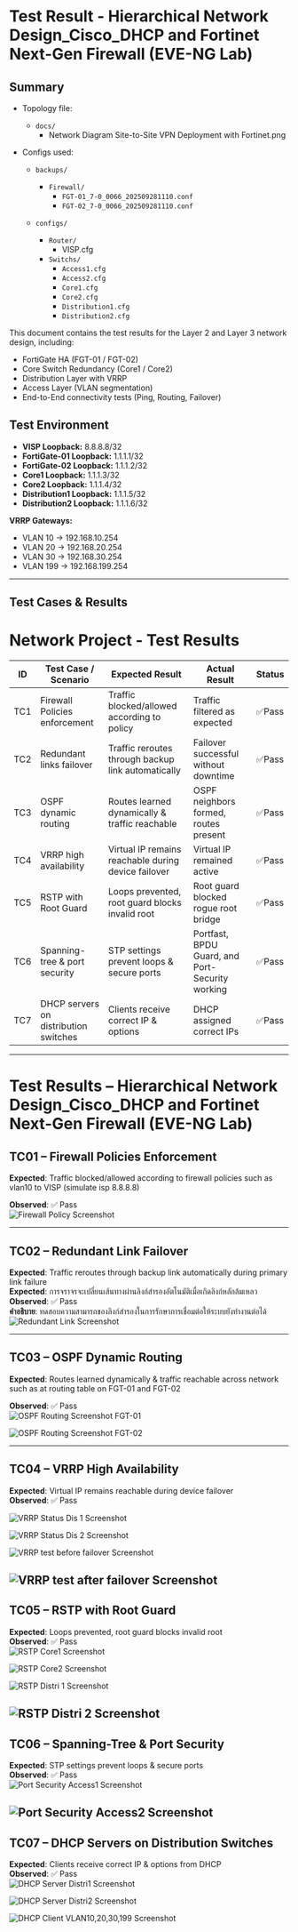 # Test Result -  Hierarchical Network Design_Cisco_DHCP and Fortinet Next-Gen Firewall (EVE-NG Lab)


## Summary
- Topology file: 
    - `docs/`
        - Network Diagram  Site-to-Site VPN Deployment with Fortinet.png

- Configs used:  
    - `backups/`
        - `Firewall/` 
            - `FGT-01_7-0_0066_202509281110.conf`
            - `FGT-02_7-0_0066_202509281110.conf `

    - `configs/` 
        - `Router/` 
            - VISP.cfg
        - `Switchs/`
            - `Access1.cfg`
            - `Access2.cfg`
            - `Core1.cfg`
            - `Core2.cfg`
            - `Distribution1.cfg`
            - `Distribution2.cfg`      


This document contains the test results for the Layer 2 and Layer 3 network design, including:
- FortiGate HA (FGT-01 / FGT-02)
- Core Switch Redundancy (Core1 / Core2)
- Distribution Layer with VRRP
- Access Layer (VLAN segmentation)
- End-to-End connectivity tests (Ping, Routing, Failover)

## Test Environment
- **VISP Loopback:** 8.8.8.8/32
- **FortiGate-01 Loopback:** 1.1.1.1/32  
- **FortiGate-02 Loopback:** 1.1.1.2/32 
- **Core1 Loopback:** 1.1.1.3/32  
- **Core2 Loopback:** 1.1.1.4/32  
- **Distribution1 Loopback:** 1.1.1.5/32  
- **Distribution2 Loopback:** 1.1.1.6/32  

**VRRP Gateways:**
- VLAN 10 → 192.168.10.254  
- VLAN 20 → 192.168.20.254  
- VLAN 30 → 192.168.30.254  
- VLAN 199 → 192.168.199.254  

---

## Test Cases & Results
# Network Project - Test Results

| ID  | Test Case / Scenario    | Expected Result  | Actual Result             | Status |
|-----|-------------------------|--------------------------------------------------|---------------|--------|
| TC1 | Firewall Policies enforcement | Traffic blocked/allowed according to policy   | Traffic filtered as expected | ✅Pass   |
| TC2 | Redundant links failover | Traffic reroutes through backup link automatically | Failover successful without downtime   | ✅Pass   |
| TC3 | OSPF dynamic routing                          | Routes learned dynamically & traffic reachable   | OSPF neighbors formed, routes present         | ✅Pass   |
| TC4 | VRRP high availability                        | Virtual IP remains reachable during device failover | Virtual IP remained active                     | ✅Pass   |
| TC5 | RSTP with Root Guard                          | Loops prevented, root guard blocks invalid root | Root guard blocked rogue root bridge          | ✅Pass   |
| TC6 | Spanning-tree & port security                 | STP settings prevent loops & secure ports       | Portfast, BPDU Guard, and Port-Security working | ✅Pass   |
| TC7 | DHCP servers on distribution switches        | Clients receive correct IP & options            | DHCP assigned correct IPs                      | ✅Pass   |

----

# Test Results –  Hierarchical Network Design_Cisco_DHCP and Fortinet Next-Gen Firewall (EVE-NG Lab)



## TC01 – Firewall Policies Enforcement
**Expected**: Traffic blocked/allowed according to firewall policies such as vlan10 to VISP (simulate isp 8.8.8.8) 

**Observed**: ✅ Pass  
![Firewall Policy Screenshot](https://res.cloudinary.com/dlmqbpout/image/upload/v1759347424/1d045b7a-f316-4737-a30c-3aa8fe9010e7.png)

---

## TC02 – Redundant Link Failover
**Expected**: Traffic reroutes through backup link automatically during primary link failure  
**Expected**: การจราจรจะเปลี่ยนเส้นทางผ่านลิงก์สำรองอัตโนมัติเมื่อเกิดลิงก์หลักล้มเหลว  
**Observed**: ✅ Pass  
**คำอธิบาย**: ทดสอบความสามารถของลิงก์สำรองในการรักษาการเชื่อมต่อให้ระบบยังทำงานต่อได้  
![Redundant Link Screenshot](https://res.cloudinary.com/dlmqbpout/image/upload/v1759347636/f4b916b9-01c8-4438-ad48-717bd48804c3.png)

---

## TC03 – OSPF Dynamic Routing
**Expected**: Routes learned dynamically & traffic reachable across network  such as at routing table on FGT-01 and FGT-02

**Observed**: ✅ Pass  
![OSPF Routing Screenshot FGT-01](https://res.cloudinary.com/dlmqbpout/image/upload/v1759348227/ba7d3e73-9fce-4e55-97c6-796ccc3d214f.png)

![OSPF Routing Screenshot FGT-02](https://res.cloudinary.com/dlmqbpout/image/upload/v1759348011/d81779a5-cd2e-4f1d-8604-dfcc9919c617.png)

---

## TC04 – VRRP High Availability
**Expected**: Virtual IP remains reachable during device failover  
**Observed**: ✅ Pass  

![VRRP Status Dis 1 Screenshot](https://res.cloudinary.com/dlmqbpout/image/upload/v1759351236/4879377e-7cd0-4974-8469-79b831ded907.png)

![VRRP Status Dis 2 Screenshot](https://res.cloudinary.com/dlmqbpout/image/upload/v1759349031/dbdc5fda-b887-4b68-94cd-e8c1b7db7dad.png)

![VRRP test before failover Screenshot](https://res.cloudinary.com/dlmqbpout/image/upload/v1759349504/7663b157-03d8-4326-8cfb-ed463f72d3db.png)

![VRRP test after failover Screenshot](https://res.cloudinary.com/dlmqbpout/image/upload/v1759349271/f1725574-d30d-4113-b01b-c62f7f696773.png)
---

## TC05 – RSTP with Root Guard
**Expected**: Loops prevented, root guard blocks invalid root  
**Observed**: ✅ Pass  
![RSTP Core1 Screenshot](https://res.cloudinary.com/dlmqbpout/image/upload/v1759350241/319702e7-8699-40f0-8795-cdd0cc6935a9.png)

![RSTP Core2 Screenshot](https://res.cloudinary.com/dlmqbpout/image/upload/v1759350195/700a3c81-4338-4fb9-a181-cf1498926431.png)

![RSTP Distri 1 Screenshot](https://res.cloudinary.com/dlmqbpout/image/upload/v1759349852/d658bf37-141f-4ccf-b2f9-6421dbd7115f.png)

![RSTP Distri 2 Screenshot](https://res.cloudinary.com/dlmqbpout/image/upload/v1759349797/32858ff8-602c-4844-b961-b0f8fc9ae8fd.png)
---

## TC06 – Spanning-Tree & Port Security
**Expected**: STP settings prevent loops & secure ports  
**Observed**: ✅ Pass  
![Port Security Access1 Screenshot](https://res.cloudinary.com/dlmqbpout/image/upload/v1759350530/8c616399-be15-4517-8044-6fbee1576820.png)

![Port Security Access2 Screenshot](https://res.cloudinary.com/dlmqbpout/image/upload/v1759350591/76ad6390-c995-4bd7-9d4a-02ffefccffcb.png)
---

## TC07 – DHCP Servers on Distribution Switches
**Expected**: Clients receive correct IP & options from DHCP  
**Observed**: ✅ Pass  
![DHCP Server Distri1 Screenshot](https://res.cloudinary.com/dlmqbpout/image/upload/v1759350745/bc4b535c-34a9-4249-a325-fcb73dc026c6.png)

![DHCP Server Distri2 Screenshot](https://res.cloudinary.com/dlmqbpout/image/upload/v1759350853/34c50049-c19b-48a1-929e-0f4728afbfd9.png)

![DHCP Client VLAN10,20,30,199 Screenshot](https://res.cloudinary.com/dlmqbpout/image/upload/v1759351061/49c718c2-0b32-4da3-ba46-d64b086e21ff.png)

